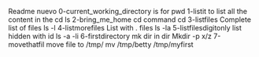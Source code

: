 Readme nuevo
0-current_working_directory is for pwd
1-listit to list all the content in the cd ls
2-bring_me_home cd command cd 
3-listfiles Complete list of files ls -l
4-listmorefiles List with . files ls -la
5-listfilesdigitonly list hidden with id ls -a -li
6-firstdirectory mk dir in dir Mkdir -p x/z
7-movethatfil move file to /tmp/ mv /tmp/betty /tmp/myfirst 

